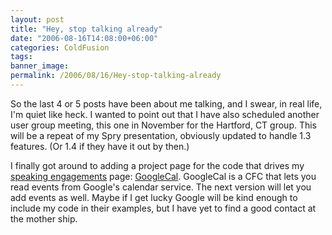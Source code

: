 ```yaml
---
layout: post
title: "Hey, stop talking already"
date: "2006-08-16T14:08:00+06:00"
categories: ColdFusion 
tags: 
banner_image: 
permalink: /2006/08/16/Hey-stop-talking-already
---
```


So the last 4 or 5 posts have been about me talking, and I swear, in real life, I'm quiet like heck. I wanted to point out that I have also scheduled another user group meeting, this one in November for the Hartford, CT group. This will be a repeat of my Spry presentation, obviously updated to handle 1.3 features. (Or 1.4 if they have it out by then.)

I finally got around to adding a project page for the code that drives my <a href="http://ray.camdenfamily.com/speakingengagements.cfm">speaking engagements</a> page: <a href="http://ray.camdenfamily.com/projects/googlecal/">GoogleCal</a>. GoogleCal is a CFC that lets you read events from Google's calendar service. The next version will let you add events as well. Maybe if I get lucky Google will be kind enough to include my code in their examples, but I have yet to find a good contact at the mother ship.